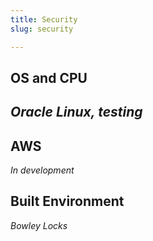 ```yaml
---
title: Security
slug: security

---
```

## OS and CPU

## _Oracle Linux, testing_

## AWS

_In development_

## Built Environment

_Bowley Locks_